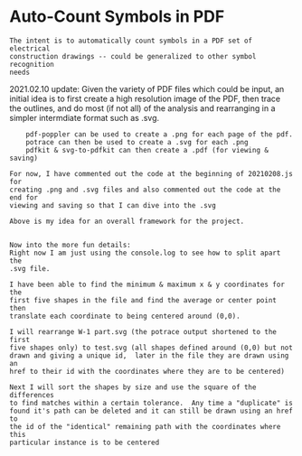 # Auto-Count Symbols in PDF

	The intent is to automatically count symbols in a PDF set of electrical
	construction drawings -- could be generalized to other symbol recognition
	needs


2021.02.10 update:
	Given the variety of PDF files which could be input, an initial idea is to
	first create a high resolution image of the PDF, then trace the outlines,
	and do most (if not all) of the analysis and rearranging in a simpler
	intermdiate format such as .svg.  

		pdf-poppler can be used to create a .png for each page of the pdf.
		potrace can then be used to create a .svg for each .png
		pdfkit & svg-to-pdfkit can then create a .pdf (for viewing & saving)

	For now, I have commented out the code at the beginning of 20210208.js for
	creating .png and .svg files and also commented out the code at the end for
	viewing and saving so that I can dive into the .svg

	Above is my idea for an overall framework for the project.


	Now into the more fun details:
	Right now I am just using the console.log to see how to split apart the
	.svg file.

	I have been able to find the minimum & maximum x & y coordinates for the
	first five shapes in the file and find the average or center point then
	translate each coordinate to being centered around (0,0).

	I will rearrange W-1 part.svg (the potrace output shortened to the first
	five shapes only) to test.svg (all shapes defined around (0,0) but not
	drawn and giving a unique id,  later in the file they are drawn using an
	href to their id with the coordinates where they are to be centered)

	Next I will sort the shapes by size and use the square of the differences
	to find matches within a certain tolerance.  Any time a "duplicate" is
	found it's path can be deleted and it can still be drawn using an href to
	the id of the "identical" remaining path with the coordinates where this
	particular instance is to be centered
